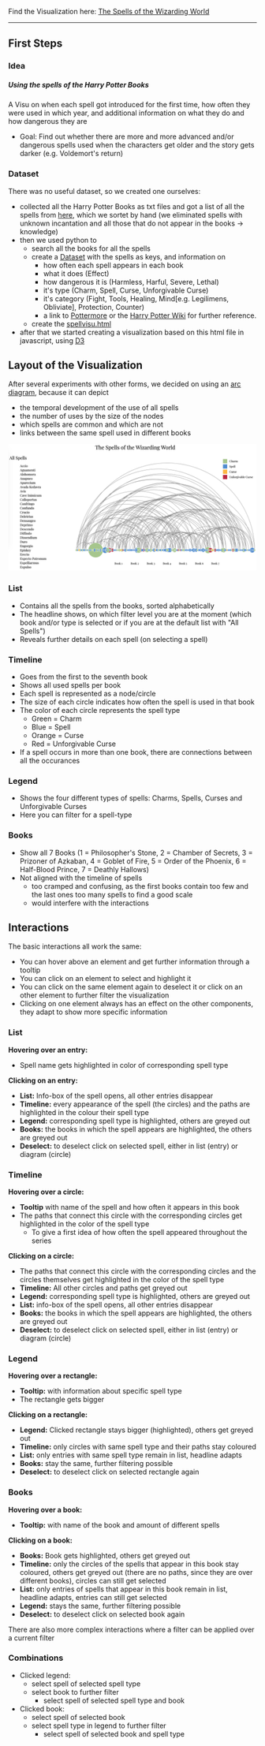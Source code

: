 
Find the Visualization here: [The Spells of the Wizarding World](https://webuser.uni-weimar.de/~hete0356/Visu_Project/spellvisu.html)

***

## First Steps

### Idea 
##### Using the spells of the Harry Potter Books 
A Visu on when each spell got introduced for the first time, how often they were used in which year, and additional information on what they do and how dangerous they are
- Goal: Find out whether there are more and more advanced and/or dangerous spells used when the characters get older and the story gets darker (e.g. Voldemort's return)


### Dataset
There was no useful dataset, so we created one ourselves:
- collected all the Harry Potter Books as txt files and got a list of all the spells from [here](https://www.pojo.com/harry-potter-spell-list/), which we sortet by hand (we eliminated spells with unknown incantation and all those that do not appear in the books -> knowledge)
- then we used python to 
  - search all the books for all the spells 
  - create a [Dataset](https://github.com/Graunarmin/VisuProject_HarryPotterSpells/blob/master/Spells/Data/used/spells.csv) with the spells as keys, and information on 
    - how often each spell appears in each book
    - what it does (Effect)
    - how dangerous it is (Harmless, Harful, Severe, Lethal)
    - it's type (Charm, Spell, Curse, Unforgivable Curse)
    - it's category (Fight, Tools, Healing, Mind[e.g. Legilimens, Obliviate], Protection, Counter)
    - a link to [Pottermore](https://www.pottermore.com/) or the [Harry Potter Wiki](https://harrypotter.fandom.com/wiki/Main_Page) for further reference.
  - create the [spellvisu.html](https://github.com/Graunarmin/VisuProject_HarryPotterSpells/blob/master/Visu/spellvisu.html) 
- after that we started creating a visualization based on this html file in javascript, using [D3](https://d3js.org/)


[comment]: <> (--------------------------------------------------------)


## Layout of the Visualization

After several experiments with other forms, we decided on using an [arc diagram](https://github.com/Graunarmin/VisuProject_HarryPotterSpells/wiki/Arc-Diagram), because it can depict
- the temporal development of the use of all spells
- the number of uses by the size of the nodes
- which spells are common and which are not
- links between the same spell used in different books

![Visualization](https://github.com/Graunarmin/VisuProject_HarryPotterSpells/blob/master/Presentation/Screenshots/Visu_Default.png)

### List
- Contains all the spells from the books, sorted alphabetically
- The headline shows, on which filter level you are at the moment (which book and/or type is selected or if you are at the default list with "All Spells")
- Reveals further details on each spell (on selecting a spell)

### Timeline
- Goes from the first to the seventh book 
- Shows all used spells per book
- Each spell is represented as a node/circle
- The size of each circle indicates how often the spell is used in that book
- The color of each circle represents the spell type
  - Green  = Charm
  - Blue   = Spell
  - Orange = Curse
  - Red    = Unforgivable Curse
- If a spell occurs in more than one book, there are connections between all the occurances

### Legend
- Shows the four different types of spells: Charms, Spells, Curses and Unforgivable Curses
- Here you can filter for a spell-type

### Books
- Show all 7 Books (1 = Philosopher's Stone, 2 = Chamber of Secrets, 3 = Prizoner of Azkaban, 4 = Goblet of Fire, 5 = Order of the Phoenix, 6 = Half-Blood Prince, 7 = Deathly Hallows)
- Not aligned with the timeline of spells
  - too cramped and confusing, as the first books contain too few and the last ones too many spells to find a good scale
  - would interfere with the interactions

## Interactions

The basic interactions all work the same:
- You can hover above an element and get further information through a tooltip
- You can click on an element to select and highlight it 
- You can click on the same element again to deselect it or click on an other element to further filter the visualization
- Clicking on one element always has an effect on the other components, they adapt to show more specific information

### List

**Hovering over an entry:**
- Spell name gets highlighted in color of corresponding spell type

**Clicking on an entry:**
- **List:** Info-box of the spell opens, all other entries disappear 
- **Timeline:** every appearance of the spell (the circles) and the paths are highlighted in the colour their spell type
- **Legend:** corresponding spell type is highlighted, others are greyed out
- **Books:** the books in which the spell appears are highlighted, the others are greyed out		
- **Deselect:** to deselect click on selected spell, either in list (entry) or diagram (circle)

### Timeline

**Hovering over a circle:**
- **Tooltip** with name of the spell and how often it appears in this book
- The paths that connect this circle with the corresponding circles get highlighted in the color of the spell type
  - To give a first idea of how often the spell appeared throughout the series
  
**Clicking on a circle:**
- The paths that connect this circle with the corresponding circles and the circles themselves get highlighted in the color of the spell type
- **Timeline:** All other circles and paths get greyed out
- **Legend:** corresponding spell type is highlighted, others are greyed out
- **List:** info-box of the spell opens, all other entries disappear
- **Books:** the books in which the spell appears are highlighted, the others are greyed out 
- **Deselect:** to deselect click on selected spell, either in list (entry) or diagram (circle)


### Legend

**Hovering over a rectangle:**
- **Tooltip:** with information about specific spell type
- The rectangle gets bigger 

**Clicking on a rectangle:**
- **Legend:** Clicked rectangle stays bigger (highlighted), others get greyed out
- **Timeline:** only circles with same spell type and their paths stay coloured 
- **List:** only entries with same spell type remain in list, headline adapts
- **Books:** stay the same, further filtering possible 
- **Deselect:** to deselect click on selected rectangle again 	

### Books

**Hovering over a book:**
- **Tooltip:** with name of the book and amount of different spells 

**Clicking on a book:**
- **Books:** Book gets highlighted, others get greyed out
- **Timeline:** only the circles of the spells that appear in this book stay coloured, others get greyed out (there are no paths, since they are over different books), circles can still get selected
- **List:** only entries of spells that appear in this book remain in list, headline adapts, entries can still get selected 
- **Legend:** stays the same, further filtering possible 
- **Deselect:** to deselect click on selected book again

There are also more complex interactions where a filter can be applied over a current filter 	


### Combinations 

- Clicked legend: 
  - select spell of selected spell type
  - select book to further filter
    - select spell of selected spell type and book
- Clicked book:
  - select spell of selected book
  - select spell type in legend to further filter
    - select spell of selected book and spell type




